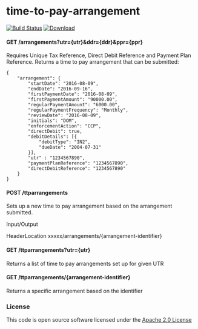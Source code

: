 # time-to-pay-arrangement

[![Build Status](https://travis-ci.org/hmrc/time-to-pay-arrangement.svg)](https://travis-ci.org/hmrc/time-to-pay-arrangement) [ ![Download](https://api.bintray.com/packages/hmrc/releases/time-to-pay-arrangement/images/download.svg) ](https://bintray.com/hmrc/releases/time-to-pay-arrangement/_latestVersion)

#### GET /arrangements?utr={utr}&ddr={ddr}&ppr={ppr}

Requires Unique Tax Reference, Direct Debit Reference and Payment Plan Reference. 
Returns a time to pay arrangement that can be submitted:
```
{
	"arrangement": {
		"startDate": "2016-08-09",
		"endDate": "2016-09-16",
		"firstPaymentDate": "2016-08-09",
		"firstPaymentAmount": "90000.00",
		"regularPaymentAmount": "6000.00",
		"regularPaymentFrequency": "Monthly",
		"reviewDate": "2016-08-09",
		"initials": "DOM",
		"enforcementAction": "CCP",
		"directDebit": true,
		"debitDetails": [{
			"debitType": "IN2",
			"dueDate": "2004-07-31"
		}],
		"utr" : "1234567890",
		"paymentPlanReference": "1234567890",
		"directDebitReference": "1234567890"
	}
}
```

#### POST /ttparrangements

Sets up a new time to pay arrangement based on the arrangement submitted. 

Input/Output

HeaderLocation xxxxx/arrangements/{arrangement-identifier}

#### GET /ttparrangements?utr={utr}

Returns a list of time to pay arrangements set up for given UTR

#### GET /ttparrangements/{arrangement-identifier}

Returns a specific arrangement based on the identifier

### License

This code is open source software licensed under the [Apache 2.0 License]("http://www.apache.org/licenses/LICENSE-2.0.html")